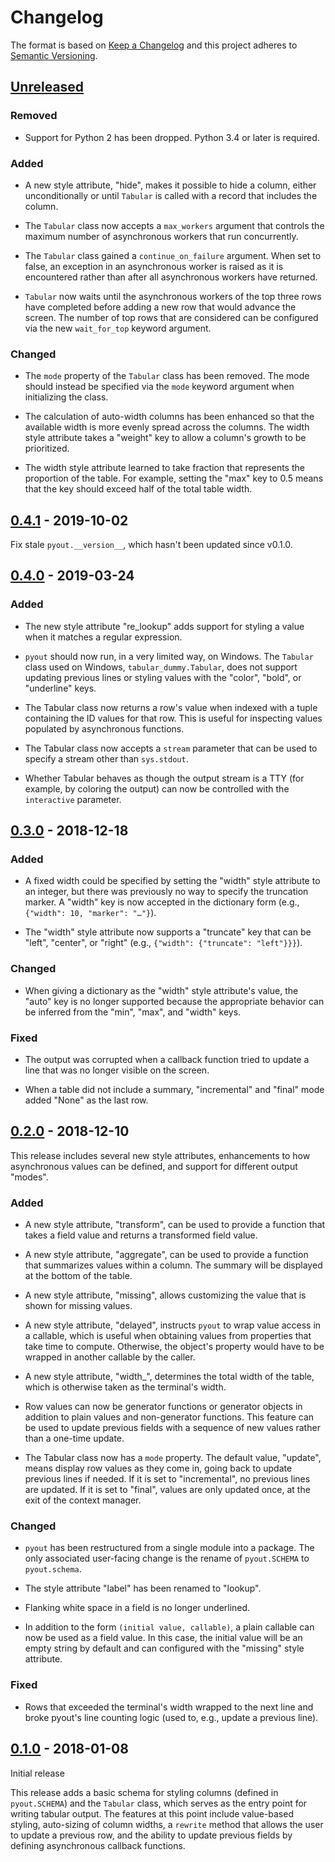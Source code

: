 # Changelog

The format is based on [Keep a Changelog](http://keepachangelog.com/en/1.0.0/)
and this project adheres to [Semantic Versioning](http://semver.org/spec/v2.0.0.html).

## [Unreleased]

### Removed

- Support for Python 2 has been dropped.  Python 3.4 or later is
  required.

### Added

- A new style attribute, "hide", makes it possible to hide a column,
  either unconditionally or until `Tabular` is called with a record
  that includes the column.

- The `Tabular` class now accepts a `max_workers` argument that
  controls the maximum number of asynchronous workers that run
  concurrently.

- The `Tabular` class gained a `continue_on_failure` argument.  When
  set to false, an exception in an asynchronous worker is raised as it
  is encountered rather than after all asynchronous workers have
  returned.

- `Tabular` now waits until the asynchronous workers of the top three
  rows have completed before adding a new row that would advance the
  screen.  The number of top rows that are considered can be
  configured via the new `wait_for_top` keyword argument.

### Changed

- The `mode` property of the `Tabular` class has been removed.
  The mode should instead be specified via the `mode` keyword argument
  when initializing the class.

- The calculation of auto-width columns has been enhanced so that the
  available width is more evenly spread across the columns.  The width
  style attribute takes a "weight" key to allow a column's growth to
  be prioritized.

- The width style attribute learned to take fraction that represents
  the proportion of the table.  For example, setting the "max" key to
  0.5 means that the key should exceed half of the total table width.


## [0.4.1] - 2019-10-02

Fix stale `pyout.__version__`, which hasn't been updated since v0.1.0.

## [0.4.0] - 2019-03-24

### Added

- The new style attribute "re_lookup" adds support for styling a value
  when it matches a regular expression.

- `pyout` should now run, in a very limited way, on Windows.  The
  `Tabular` class used on Windows, `tabular_dummy.Tabular`, does not
  support updating previous lines or styling values with the "color",
  "bold", or "underline" keys.

- The Tabular class now returns a row's value when indexed with a
  tuple containing the ID values for that row.  This is useful for
  inspecting values populated by asynchronous functions.

- The Tabular class now accepts a `stream` parameter that can be used
  to specify a stream other than `sys.stdout`.

- Whether Tabular behaves as though the output stream is a TTY (for
  example, by coloring the output) can now be controlled with the
  `interactive` parameter.

## [0.3.0] - 2018-12-18

### Added

- A fixed width could be specified by setting the "width" style
  attribute to an integer, but there was previously no way to specify
  the truncation marker.  A "width" key is now accepted in the
  dictionary form (e.g., `{"width": 10, "marker": "…"}`).

- The "width" style attribute now supports a "truncate" key that can
  be "left", "center", or "right" (e.g., `{"width": {"truncate":
  "left"}}}`).

### Changed

- When giving a dictionary as the "width" style attribute's value, the
  "auto" key is no longer supported because the appropriate behavior
  can be inferred from the "min", "max", and "width" keys.

### Fixed

- The output was corrupted when a callback function tried to update a
  line that was no longer visible on the screen.

- When a table did not include a summary, "incremental" and "final"
  mode added "None" as the last row.

## [0.2.0] - 2018-12-10

This release includes several new style attributes, enhancements to
how asynchronous values can be defined, and support for different
output "modes".

### Added

- A new style attribute, "transform", can be used to provide a
  function that takes a field value and returns a transformed field
  value.

- A new style attribute, "aggregate", can be used to provide a
  function that summarizes values within a column.  The summary will
  be displayed at the bottom of the table.

- A new style attribute, "missing", allows customizing the value that
  is shown for missing values.

- A new style attribute, "delayed", instructs `pyout` to wrap value
  access in a callable, which is useful when obtaining values from
  properties that take time to compute.  Otherwise, the object's
  property would have to be wrapped in another callable by the caller.

- A new style attribute, "width_", determines the total width of the
  table, which is otherwise taken as the terminal's width.

- Row values can now be generator functions or generator objects in
  addition to plain values and non-generator functions.  This feature
  can be used to update previous fields with a sequence of new values
  rather than a one-time update.

- The Tabular class now has a `mode` property.  The default value,
  "update", means display row values as they come in, going back to
  update previous lines if needed.  If it is set to "incremental", no
  previous lines are updated.  If it is set to "final", values are
  only updated once, at the exit of the context manager.

### Changed

- `pyout` has been restructured from a single module into a package.
  The only associated user-facing change is the rename of
  `pyout.SCHEMA` to `pyout.schema`.

- The style attribute "label" has been renamed to "lookup".

- Flanking white space in a field is no longer underlined.

- In addition to the form `(initial value, callable)`, a plain
  callable can now be used as a field value.  In this case, the
  initial value will be an empty string by default and can configured
  with the "missing" style attribute.

### Fixed

- Rows that exceeded the terminal's width wrapped to the next line and
  broke pyout's line counting logic (used to, e.g., update a previous
  line).

## [0.1.0] - 2018-01-08

Initial release

This release adds a basic schema for styling columns (defined in
`pyout.SCHEMA`) and the `Tabular` class, which serves as the entry
point for writing tabular output.  The features at this point include
value-based styling, auto-sizing of column widths, a `rewrite` method
that allows the user to update a previous row, and the ability to
update previous fields by defining asynchronous callback functions.


[Unreleased]: https://github.com/pyout/pyout/compare/v0.4.1...HEAD
[0.4.1]: https://github.com/pyout/pyout/compare/v0.4.0...v0.4.1
[0.4.0]: https://github.com/pyout/pyout/compare/v0.3.0...v0.4.0
[0.3.0]: https://github.com/pyout/pyout/compare/v0.2.0...v0.3.0
[0.2.0]: https://github.com/pyout/pyout/compare/v0.1.0...v0.2.0
[0.1.0]: https://github.com/pyout/pyout/commits/v0.1.0
